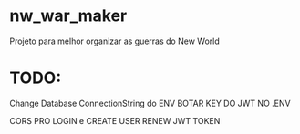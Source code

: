# nw_war_maker
Projeto para melhor organizar as guerras do New World

# TODO:
Change Database ConnectionString do ENV
BOTAR KEY DO JWT NO .ENV

CORS PRO LOGIN e CREATE USER
RENEW JWT TOKEN
